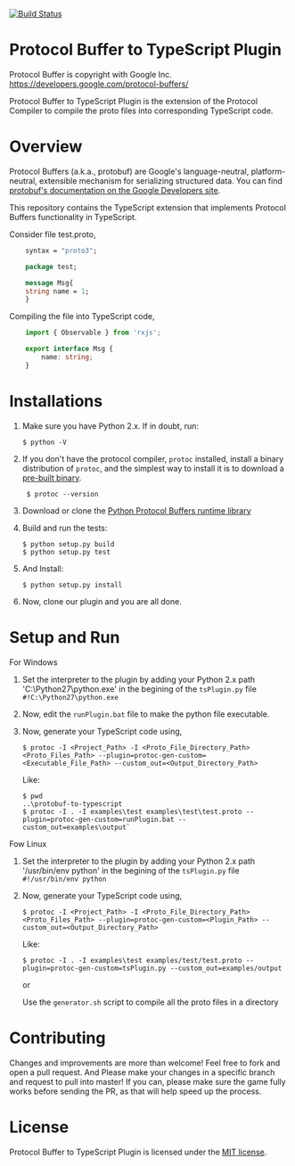 [![Build Status](https://travis-ci.org/Shivam010/Protocol-Buffer-to-TypeScript-Plugin.svg?branch=master)](https://travis-ci.org/Shivam010/Protocol-Buffer-to-TypeScript-Plugin)

Protocol Buffer to TypeScript Plugin
====================================
Protocol Buffer is copyright with Google Inc. https://developers.google.com/protocol-buffers/

Protocol Buffer to TypeScript Plugin is the extension of the Protocol Compiler to compile the proto files into corresponding TypeScript code.

Overview
========

Protocol Buffers (a.k.a., protobuf) are Google's language-neutral, platform-neutral, extensible mechanism for serializing structured data. You can find [protobuf's documentation on the Google Developers site](https://developers.google.com/protocol-buffers/).

This repository contains the TypeScript extension that implements Protocol Buffers functionality in TypeScript.

Consider file test.proto, 

```proto
    syntax = "proto3";

    package test;

    message Msg{
    string name = 1;
    }
```

Compiling the file into TypeScript code, 

```typescript
    import { Observable } from 'rxjs';

    export interface Msg {
        name: string;
    }
```

Installations
=============

1) Make sure you have Python 2.x.  If in doubt, run:
       
       $ python -V

2) If you don't have the protocol compiler, `protoc` installed, install a binary distribution of `protoc`, and the simplest way to install it is to download a [pre-built binary](https://github.com/google/protobuf/releases).
        
        $ protoc --version

3) Download or clone the [Python Protocol Buffers runtime library](https://github.com/google/protobuf/tree/master/python)

4) Build and run the tests:

       $ python setup.py build
       $ python setup.py test

5) And Install:

       $ python setup.py install

6) Now, clone our plugin and you are all done.

Setup and Run
=============

For Windows

1) Set the interpreter to the plugin by adding your Python 2.x path 'C:\Python27\python.exe' in the begining of the `tsPlugin.py` file
	`#!C:\Python27\python.exe`

2) Now, edit the `runPlugin.bat` file to make the python file executable.

3) Now, generate your TypeScript code using,

       $ protoc -I <Project_Path> -I <Proto_File_Directory_Path> <Proto_Files_Path> --plugin=protoc-gen-custom=<Executable_File_Path> --custom_out=<Output_Directory_Path>
       
    Like:

       $ pwd
       ..\protobuf-to-typescript
       $ protoc -I . -I examples\test examples\test\test.proto --plugin=protoc-gen-custom=runPlugin.bat --custom_out=examples\output`

Fow Linux

1) Set the interpreter to the plugin by adding your Python 2.x path '/usr/bin/env python' in the begining of the `tsPlugin.py` file
    `#!/usr/bin/env python`

2) Now, generate your TypeScript code using,

       $ protoc -I <Project_Path> -I <Proto_File_Directory_Path> <Proto_Files_Path> --plugin=protoc-gen-custom=<Plugin_Path> --custom_out=<Output_Directory_Path>

    Like:

       $ protoc -I . -I examples\test examples/test/test.proto --plugin=protoc-gen-custom=tsPlugin.py --custom_out=examples/output

    or 

    Use the `generator.sh` script to compile all the proto files in a directory

Contributing
============
Changes and improvements are more than welcome! 
Feel free to fork and open a pull request. 
And Please make your changes in a specific branch and request to pull into master! If you can, please make sure the game fully works before sending the PR, as that will help speed up the process.

License
=======
Protocol Buffer to TypeScript Plugin is licensed under the [MIT license](https://github.com/Shivam010/Protocol-Buffer-to-TypeScript-Plugin/blob/master/LICENSE).
